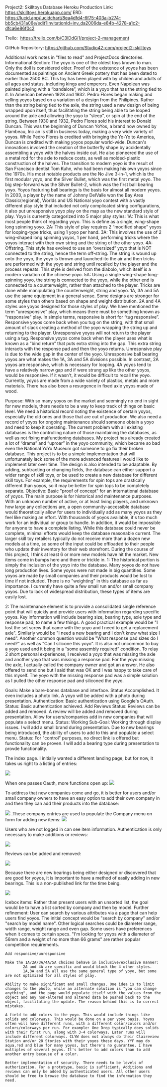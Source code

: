 Project2: Skilltoys Database
Heroku Production Link: https://skilltoys.herokuapp.com/
ERD:  https://lucid.app/lucidchart/8ea4dfd4-6f75-403a-b274-bb5cb431a06e/edit?invitationId=inv_da2006da-e84b-4278-a1c2-dfca6e86f0c2

Trello:  https://trello.com/b/C3lDdGi1/project-2-management

GitHub Repository:
https://github.com/Studio42-com/project2-skilltoys

Additional work notes in "files to read" and ProjectDocs directories.
Informational Section: 
The yoyo is one of the oldest toys known to man. Only the doll is considered older. Proof of the existence of yoyos has been documented as paintings on Ancient Greek pottery that has been dated to earlier than 2500 BC. This toy has been played with by childen and adults of all ages and status, including kings and emperors. Even Napolean was painted playing with a “bandalore”, which is a yoyo that has the string tied to it.
In American between 1928 and 1932. Pedro Flores began making and selling yoyos based on a variation of a design from the Philipines. Rather than the string being tied to the axle, the string used a new design of being wrapped upon itself, thus facilitating the string being able to be looped around the axle and allowing the yoyo to “sleep”, or spin at the end of the string. Between 1930 and 1932, Pedro Flores sold his interest to Donald Duncan. This was the beginning of Duncan YoYos, a brand now owned by Flambeau, Inc an is still in business today, making a very wide variety of yoyos.
While Pedro Flores is credited with bringing the Yo-Yo to America, Duncan is credited with making yoyos popular world-wide. Duncan's innovations involved the creation of the butterfly shape by accidentally assembling a yoyo with the halves inside out. He also pioneered the use of a metal rod for the axle to reduce costs, as well as molded-plastic construction of the halves.
The transition to modern yoyo is the result of San Francisco dentist Tom Kuhn, who had been making his own yoyos since the 1970s. His most notable products are the No Jive 3-in-1, which is the first modular yoyo, and the Silver Bullet, which was the first metal yoyo. The big step-forward was the Silver Bullet-2, which was the first ball bearing yoyo. Yoyos featuring ball bearings is the basis for almost all modern yoyos.
In 2003, a player by the name of Johnny DelValle won the Bay Area Classic(regional), Worlds and US National yoyo contest with a vastly different play style that included not only complicated string configurations, it also put unresponsive yoyo play on the map as the new standard style of play.
Yoyo is currently categorized into 5 major play styles:
1A: This is what most people think of regarding yoyo. This is define as a single, wing-shape long spinning yoyo.
2A: This style of play requires 2 “modified shape” yoyos for looping-type tricks, using 1 yoyo per hand.
3A: This involves the use of 2 wing-shaped long spinning yoyos, 1 per hand, performing tricks where the yoyos interact with their own string and the string of the other yoyo.
4A: Offstring. This style has evolved to use an “oversized” yoyo that is NOT connected to the string, hence the term off-string. The string is wound up onto the yoyo, the yoyo is thrown and launched ito the air and then tricks are performed with the yoyo and string until recalled by the player and the process repeats. This style is derived from the diabolo, which itself is a modern variation of the chinese yoyo.
5A: Using a single wing-shape long-spinning yoyo, the string is connected to the yoyo, while the other end is connected to a counterweight, rather than attached to the player. Tricks are done while manipulating the counterweight, string and yoyo.
1A, 3A and 5A use the same equipment in a general sense. Some designs are stronger for some styles than others based on shape and weight distribution.
2A and 4A styles use yoyos designed for those styles of play.
We have mentioned the term “unresponsive” play, which means there must be something known as “responsive” play. In simple terms, responsive is short for “tug responsive”. Responsive yoyos come back when you tug on the string, with that small amount of slack creating a method of the yoyo wrapping the string up and returning to the player. Unresponsive yoyos will not return to the player using a tug. Responsive yoyos come back when the player uses what is known as a “bind return” that puts extra string into the gap. This extra string interacts with the response pad and then the yoyo returns. Unrespnsive play is due to the wide gap in the center of the yoyo. Unresponsive ball bearing yoyos are what makes the 1A, 3A and 5A divisions possible.
In contrast, 2A yoyos are responsive, which is necessary for looping. 4A yoyos tend to have a relatively narrow gap and if were strung up like the other yoyos, would be responsive. If it wasn't, it would be difficult to recall the yoyo. 
Currently, yoyos are made from a wide variety of plastics, metals and more materials. There has also been a resurgence in fixed axle yoyos made of wood.

Purpose:
With so many yoyos on the market and seemingly no end in sight for new models, there needs to be a way to keep track of things on basic level. We need a historical record noting the existence of certain yoyos, especially the old ones and those that are out of production. We also need a record of yoyos for ongoing maintenance should someone obtain a yoyo and need to keep it operating. The current problem with all existing databases is the controlling nature of those maintaining the databases, as well as not fixing malfunctioning databases. My project has already created a lot of “drama” and “uproar” in the yoyo community, which became so bad even the National YoYo Museum got someone to go fix their broken database.
This project is to be a simple implementation that will unfortunately lack some of the more advanced features I would like to implement later over time. The design is also intended to be adaptable. By adding, subtracting or changing fields, the database can either support a wider range of skill toys, or be used to create a new database for different skill toys. For example, the requirements for spin tops are drastically different than yoyos, so it may be better for spin tops to be completely separate.
Objective:
Basic "proof of concept" for an international database of yoyos. The main purpose is for historical and maintenance purposes. With an unknown number of active, or at least living players, and unknown how large any collections are, a open community-accessible database would theoretically allow for users to individually add as many yoyos as they feel like making an effort. With thousands of yoyos available, it's too much work for an individual or group to handle. In addition, it would be impossible for anyone to have a complete listing. While this database could never be complete, minimal efforts would keep the database reasonable current. The larger skill toy retailers typically do not receive more than a dozen new models at a time, so some of the input could be offloaded to their people who update their inventory for their web storefront. During the course of this project, I think at least 6 or more new models have hit the market. New items come in bumps here and there or trickle in.
1: The historical portion is simply the inclusion of the yoyo into the database. Many yoyos do not have long production lives. Some yoyos were not made in big quantities. Some yoyos are made by small companies and their products would be lost to time if not included. There is no "weighting" in this database as far as importance. I currently have quite a few small run and/or small company yoyos. Due to lack of widespread distribution, these types of items are easily lost.

2: The maintenance element is to provide a consolidated single reference point that will quickly and provide users with information regarding specific yoyos. Key information will include bearing size, bearing type, axle type and response pad, to name a few things. A good practical example would be "I lost the set screw that came with the yoyo and I need to get a replacement axle". Similarly would be "I need a new bearing and I don't know what size I need". Another common question would be "What response pad sizes do I need?" as well as "Can I silicone this yoyo". It is also not uncommon to buy a yoyo used and it being in a “some assembly required” condition. To relay 2 short personal experiences, I received a yoyo that was missing the axle and another yoyo that was missing a response pad. For the yoyo missing the axle, I actually called the company owner and got an answer. He also offered to send one but I said that was OK and I was happy to take care of this myself. The yoyo with the missing response pad was a simple solution as I pulled the other response pad and siliconed the yoyo.

Goals: 
    Make a bare-bones database and interface.
        Status:Accomplished. It even includes a photo link.
        A yoyo will be added with a photo during presentation.
    Authentication: Basic authentication using Google's OAuth.
        Status: Basic authentication achieved.
    Add Reviews
        Status: Reviews can be added and removed.
        A review will be added and removed during presentation.
    Allow for users/companies add in new companies that will populate a select menu.
        Status: Working
            Sub-Goal: Working through display issues.
        I will add a small brand during presentation.
    Due to new bearings being introduced, the ability of users to add to this and populate a select menu.
        Status: For "control" purposes, no direct link is offered but functionality can be proven.
        I will add a bearing type during presentation to provde functionality.

The index page. I initially wanted a different landing page, but for now, it takes us right to a listing of entries:



<img src="https://raw.githubusercontent.com/Studio42-com/project2-skilltoys/main/public/images/index-nologin.png">

When one passes Oauth, more functions open up:
<img src="https://raw.githubusercontent.com/Studio42-com/project2-skilltoys/main/public/images/index-login.png">

To address that new companies come and go, it is better for users and/or small company owners to have an easy option to add their own company in and then they can add their products into the database:

<img src="https://raw.githubusercontent.com/Studio42-com/project2-skilltoys/main/public/images/addcompanies.png">
.These company entries are used to populate the Company menu on form for adding new items:

<img src="https://raw.githubusercontent.com/Studio42-com/project2-skilltoys/main/public/images/additem.png">

Users who are not logged in can see item information. Authentication is only necessary to make additions or reviews:

<img src="https://raw.githubusercontent.com/Studio42-com/project2-skilltoys/main/public/images/viewitem.png">

Reviews can be added and removed:

<img src="https://raw.githubusercontent.com/Studio42-com/project2-skilltoys/main/public/images/reviews.png">

Because there are new bearings being either designed or discovered that are good for yoyos, it is important to have a method of easily adding in new bearings. This is a non-published link for the time being.

<img src="https://raw.githubusercontent.com/Studio42-com/project2-skilltoys/main/public/images/bearings.png">






Icebox items:
    Rather than present users with an unsorted list, the goal would be to have a list sorted by company and then by model.
    Further refinement: User can search by various attributes via a page that can help users find yoyos. The initial concept would be "search by company" and/or "search by model name". Other logical searches could be diameter range, width range, weight range and even gap.
        Some users have preferences when it comes to certain specs. "I'm looking for yoyos with a diameter of 56mm and a weight of no more than 66 grams" are rather popular competition requirements.

    Add responsive/unresponsive

    Make the 1A/2A/3A/4A/5A choices behave in inclusive/exclusive manner:
            2A and 4A are specific and would block the 4 other styles.
            1A,3A and 5A all use the same general type of yoyo, but some are not optimized for all styles of play.

    Ability to make significant and small changes. One idea is to limit changes to the photo, while an alternate solution is "you can change anything", and the page would populate itself with the values from the object and any non-altered and altered data be pushed back to the object, facilitating the update. The reason behind this is to correct mistakes.

    A field to add colors to the yoyo. This would include things like solids and colorways. This would be done on a per yoyo basis. Yoyos often will have different runs, with a different color/colors and/or colors/colorways per run. For example: One Drop typically does solids with their first run, along with 3-4 colorways. Later runs will include different colorways. CLYW does not always do their Claireview Station and/or 28 Stories with their yoyos these days. YYF may do aqua,red and blue for many yoyos, but there's no guarantee. I have multiples of several yoyos. It's better to add colors than to add another entry because of a color.

    Better implementation of security. There needs to be levels of authorization. For a prototype, basic is sufficient. Additions and reviews can only be added by authenticated users. All other users should be free to browse the database to find the information they need.

